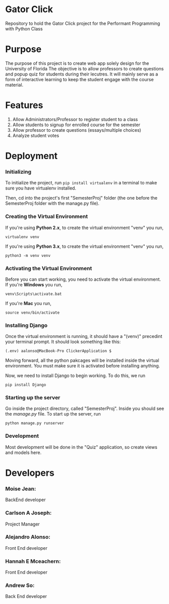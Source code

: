 # Gator Click
Repository to hold the Gator Click project for the Performant Programming with Python Class

# Purpose 
The purpose of this project is to create web app solely design for the University of Florida
The objective is to allow professors to create questions and popup quiz for students during their
lecutres. It will mainly serve as a form of interactive learning to keep the student engage with 
the course material.

# Features
1) Allow Administrators/Professor to register student to a class
2) Allow students to signup for enrolled course for the semester
3) Allow professor to create questions (essays/multiple choices)
4) Analyze student votes

# Deployment
### Initializing 
To initialize the project, run `pip install virtualenv` in a terminal to make sure you have virtualenv installed. 

Then, cd into the project's first "SemesterProj" folder (the one before the SemesterProj folder with the manage.py file).

### Creating the Virtual Environment
If you're using **Python 2.x**, to create the virtual environment "venv" you run, 
```
virtualenv venv
```

If you're using **Python 3.x**, to create the virtual environment "venv" you run,
```
python3 -m venv venv
```

### Activating the Virtual Environment
Before you can start working, you need to activate the virtual environment. <br>
If you're **Windows** you run,
```
venv\Scripts\activate.bat
```

If you're **Mac** you run,
```
source venv/bin/activate
```

### Installing Django
Once the virtual environment is running, it should have a "(venv)" precedint your terminal prompt. It should look something like this:
```
(.env) aalonso@MacBook-Pro ClickerApplication $
```
Moving forward, all the python pakcages will be installed inside the virtual environment. You must make sure it is activated before installing anything.

Now, we need to install Django to begin working. To do this, we run
```
pip install Django
```

### Starting up the server
Go inside the project directory, called "SemesterProj". Inside you should see the *manage.py* file. 
To start up the server, run
```
python manage.py runserver
```

### Development
Most development will be done in the "Quiz" application, so create views and models here. 
# Developers
### Moise Jean:  
BackEnd developer
### Carlson A Joseph:
Project Manager
### Alejandro Alonso:
Front End developer
### Hannah E Mceachern:
Front End developer
### Andrew So:
Back End developer
